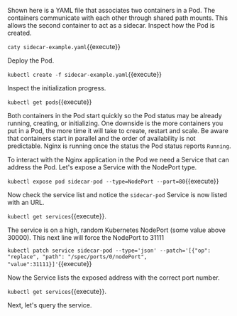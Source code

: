 Shown here is a YAML file that associates two containers in a Pod. The containers communicate with each other through shared path mounts. This allows the second container to act as a sidecar. Inspect how the Pod is created.

`caty sidecar-example.yaml`{{execute}}

Deploy the Pod.

`kubectl create -f sidecar-example.yaml`{{execute}}

Inspect the initialization progress.

`kubectl get pods`{{execute}}

Both containers in the Pod start quickly so the Pod status may be already running, creating, or initializing. One downside is the more containers you put in a Pod, the more time it will take to create, restart and scale. Be aware that containers start in parallel and the order of availability is not predictable. Nginx is running once the status the Pod status reports `Running`.

To interact with the Nginx application in the Pod we need a Service that can address the Pod. Let's expose a Service with the NodePort type.

`kubectl expose pod sidecar-pod --type=NodePort --port=80`{{execute}}

Now check the service list and notice the `sidecar-pod` Service is now listed with an URL.

`kubectl get services`{{execute}}.

The service is on a high, random Kubernetes NodePort (some value above 30000). This next line will force the NodePort to 31111

`kubectl patch service sidecar-pod --type='json' --patch='[{"op": "replace", "path": "/spec/ports/0/nodePort", "value":31111}]'`{{execute}}

Now the Service lists the exposed address with the correct port number.

`kubectl get services`{{execute}}.

Next, let's query the service.
